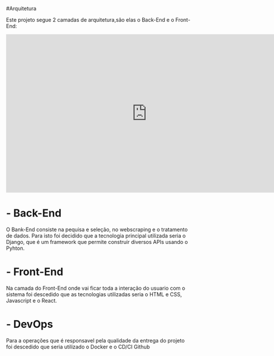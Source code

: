 #Arquitetura

Este projeto segue 2 camadas de arquitetura,são elas o Back-End e o Front-End:

<div style="text-align:center;">
  <iframe width="768" height="432" src="https://miro.com/app/embed/uXjVKXbbl50=/?pres=1&frameId=3458764586354900296&embedId=463635998241" frameborder="0" scrolling="no" allow="fullscreen; clipboard-read; clipboard-write" allowfullscreen></iframe>
</div>


# - Back-End 
O Bank-End consiste na pequisa e seleção, no webscraping e o tratamento de dados. Para isto foi decidido que a tecnologia principal utilizada seria o Django, que é um  framework que permite construir diversos APIs usando o Pyhton.

#
#

# - Front-End
Na camada do Front-End onde vai ficar toda a interação do usuario com o sistema foi descedido que as tecnologias utilizadas seria o HTML e CSS, Javascript e o React.

#
#

# - DevOps 
Para a operações que é responsavel pela qualidade da entrega do projeto foi descedido que seria utilizado o Docker e o  CD/CI Github